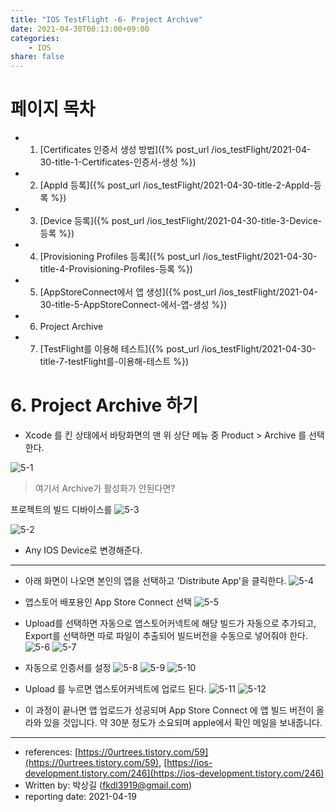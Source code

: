 ```yaml
---
title: "IOS TestFlight -6- Project Archive"
date: 2021-04-30T00:13:00+09:00
categories: 
    - IOS
share: false
---
```


# 페이지 목차
- 1. [Certificates 인증서 생성 방법]({% post_url /ios_testFlight/2021-04-30-title-1-Certificates-인증서-생성 %})
- 2. [AppId 등록]({% post_url /ios_testFlight/2021-04-30-title-2-AppId-등록 %})
- 3. [Device 등록]({% post_url /ios_testFlight/2021-04-30-title-3-Device-등록 %})
- 4. [Provisioning Profiles 등록]({% post_url /ios_testFlight/2021-04-30-title-4-Provisioning-Profiles-등록 %})
- 5. [AppStoreConnect에서 앱 생성]({% post_url /ios_testFlight/2021-04-30-title-5-AppStoreConnect-에서-앱-생성 %})
- 6. Project Archive
- 7. [TestFlight를 이용해 테스트]({% post_url /ios_testFlight/2021-04-30-title-7-testFlight를-이용해-테스트 %})

# 6. Project Archive 하기

- Xcode 를 킨 상태에서 바탕화면의 맨 위 상단 메뉴 중 Product > Archive 를 선택한다.

![5-1](/images/ios_testFlight/5-1.png)

> 여기서 Archive가 활성화가 안된다면?

프로젝트의 빌드 디바이스를
![5-3](/images/ios_testFlight/5-3.png)

![5-2](/images/ios_testFlight/5-2.png)

- Any IOS Device로 변경해준다.

---

- 아래 화면이 나오면 본인의 앱을 선택하고 'Distribute App'을 클릭한다.
  ![5-4](/images/ios_testFlight/5-4.png)

- 앱스토어 배포용인 App Store Connect 선택
  ![5-5](/images/ios_testFlight/5-5.png)
- Upload를 선택하면 자동으로 앱스토어커넥트에 해당 빌드가 자동으로 추가되고, Export를 선택하면 따로 파일이 추출되어 빌드버전을 수동으로 넣어줘야 한다.
  ![5-6](/images/ios_testFlight/5-6.png)
  ![5-7](/images/ios_testFlight/5-7.png)
- 자동으로 인증서를 설정
  ![5-8](/images/ios_testFlight/5-8.png)
  ![5-9](/images/ios_testFlight/5-9.jpeg)
  ![5-10](/images/ios_testFlight/5-10.jpeg)
- Upload 를 누르면 앱스토어커넥트에 업로드 된다.
  ![5-11](/images/ios_testFlight/5-11.png)
  ![5-12](/images/ios_testFlight/5-12.jpeg)

- 이 과정이 끝나면 앱 업로드가 성공되며 App Store Connect 에 앱 빌드 버전이 올라와 있을 것입니다. 약 30분 정도가 소요되며 apple에서 확인 메일을 보내줍니다.

---

- references: [https://0urtrees.tistory.com/59](https://0urtrees.tistory.com/59), [https://ios-development.tistory.com/246](https://ios-development.tistory.com/246)
- Written by: 박상길 (fkdl3919@gmail.com)
- reporting date: 2021-04-19